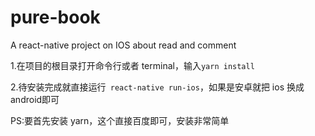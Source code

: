 # pure-book
A react-native project on IOS about read and comment

1.在项目的根目录打开命令行或者 terminal，输入`yarn install`

2.待安装完成就直接运行` react-native run-ios`，如果是安卓就把 ios 换成 android即可

PS:要首先安装 yarn，这个直接百度即可，安装非常简单